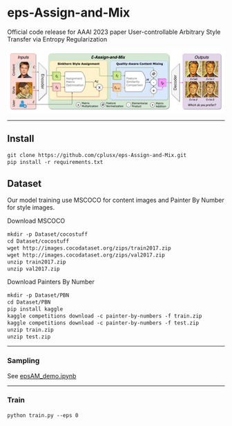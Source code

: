 # eps-Assign-and-Mix
Official code release for AAAI 2023 paper User-controllable Arbitrary Style Transfer via Entropy Regularization

![Model architecture of εAM](figures/model.png)

---

## Install

```
git clone https://github.com/cplusx/eps-Assign-and-Mix.git
pip install -r requirements.txt
```

## Dataset
Our model training use MSCOCO for content images and Painter By Number for style images.

Download MSCOCO
```
mkdir -p Dataset/cocostuff
cd Dataset/cocostuff
wget http://images.cocodataset.org/zips/train2017.zip
wget http://images.cocodataset.org/zips/val2017.zip
unzip train2017.zip
unzip val2017.zip
```

Download Painters By Number
```
mkdir -p Dataset/PBN
cd Dataset/PBN
pip install kaggle
kaggle competitions download -c painter-by-numbers -f train.zip
kaggle competitions download -c painter-by-numbers -f test.zip
unzip train.zip
unzip test.zip
```

---

### Sampling
See [epsAM_demo.ipynb](epsAM_demo.ipynb)

---

### Train
```
python train.py --eps 0
```